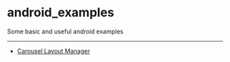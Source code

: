 # android_examples
Some basic and useful android examples

---------------------------------------
- [Carousel Layout Manager](./carousel_layout_manager_example)
